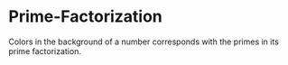 # Prime-Factorization
Colors in the background of a number corresponds with the primes in its prime factorization. 

